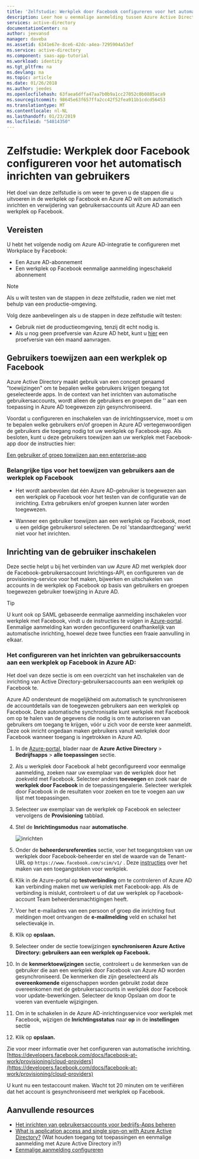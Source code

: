 ```yaml
---
title: 'Zelfstudie: Werkplek door Facebook configureren voor het automatisch gebruikers inrichten met Azure Active Directory | Microsoft Docs'
description: Leer hoe u eenmalige aanmelding tussen Azure Active Directory en Workplace by Facebook configureert.
services: active-directory
documentationCenter: na
author: jeevansd
manager: daveba
ms.assetid: 6341e67e-8ce6-42dc-a4ea-7295904a53ef
ms.service: active-directory
ms.component: saas-app-tutorial
ms.workload: identity
ms.tgt_pltfrm: na
ms.devlang: na
ms.topic: article
ms.date: 01/26/2018
ms.author: jeedes
ms.openlocfilehash: 63faea6dffa47aa7b0b9a1cc27052c0b0885aca9
ms.sourcegitcommit: 98645e63f657ffa2cc42f52fea911b1cdcd56453
ms.translationtype: MT
ms.contentlocale: nl-NL
ms.lasthandoff: 01/23/2019
ms.locfileid: "54814350"
---
```

# <a name="tutorial-configure-workplace-by-facebook-for-automatic-user-provisioning"></a>Zelfstudie: Werkplek door Facebook configureren voor het automatisch inrichten van gebruikers

Het doel van deze zelfstudie is om weer te geven u de stappen die u uitvoeren in de werkplek op Facebook en Azure AD wilt om automatisch inrichten en verwijdering van gebruikersaccounts uit Azure AD aan een werkplek op Facebook.

## <a name="prerequisites"></a>Vereisten

U hebt het volgende nodig om Azure AD-integratie te configureren met Workplace by Facebook:

- Een Azure AD-abonnement
- Een werkplek op Facebook eenmalige aanmelding ingeschakeld abonnement

> [!NOTE]
> Als u wilt testen van de stappen in deze zelfstudie, raden we niet met behulp van een productie-omgeving.

Volg deze aanbevelingen als u de stappen in deze zelfstudie wilt testen:

- Gebruik niet de productieomgeving, tenzij dit echt nodig is.
- Als u nog geen proefversie van Azure AD hebt, kunt u [hier](https://azure.microsoft.com/pricing/free-trial/) een proefversie van één maand aanvragen.

## <a name="assigning-users-to-workplace-by-facebook"></a>Gebruikers toewijzen aan een werkplek op Facebook

Azure Active Directory maakt gebruik van een concept genaamd "toewijzingen" om te bepalen welke gebruikers krijgen toegang tot geselecteerde apps. In de context van het inrichten van automatische gebruikersaccounts, wordt alleen de gebruikers en groepen die '' aan een toepassing in Azure AD toegewezen zijn gesynchroniseerd.

Voordat u configureren en inschakelen van de inrichtingsservice, moet u om te bepalen welke gebruikers en/of groepen in Azure AD vertegenwoordigen de gebruikers die toegang nodig tot uw werkplek op Facebook-app. Als besloten, kunt u deze gebruikers toewijzen aan uw werkplek met Facebook-app door de instructies hier:

[Een gebruiker of groep toewijzen aan een enterprise-app](https://docs.microsoft.com/azure/active-directory/active-directory-coreapps-assign-user-azure-portal)

### <a name="important-tips-for-assigning-users-to-workplace-by-facebook"></a>Belangrijke tips voor het toewijzen van gebruikers aan de werkplek op Facebook

*   Het wordt aanbevolen dat één Azure AD-gebruiker is toegewezen aan een werkplek op Facebook voor het testen van de configuratie van de inrichting. Extra gebruikers en/of groepen kunnen later worden toegewezen.

*   Wanneer een gebruiker toewijzen aan een werkplek op Facebook, moet u een geldige gebruikersrol selecteren. De rol 'standaardtoegang' werkt niet voor het inrichten.

## <a name="enable-user-provisioning"></a>Inrichting van de gebruiker inschakelen

Deze sectie helpt u bij het verbinden van uw Azure AD met werkplek door de Facebook-gebruikersaccount Inrichtings-API, en configureren van de provisioning-service voor het maken, bijwerken en uitschakelen van accounts in de werkplek op Facebook op basis van gebruikers en groepen toegewezen gebruiker toewijzing in Azure AD.

>[!Tip]
>U kunt ook op SAML gebaseerde eenmalige aanmelding inschakelen voor werkplek met Facebook, vindt u de instructies te volgen in [Azure-portal](https://portal.azure.com). Eenmalige aanmelding kan worden geconfigureerd onafhankelijk van automatische inrichting, hoewel deze twee functies een fraaie aanvulling in elkaar.

### <a name="to-configure-user-account-provisioning-to-workplace-by-facebook-in-azure-ad"></a>Het configureren van het inrichten van gebruikersaccounts aan een werkplek op Facebook in Azure AD:

Het doel van deze sectie is om een overzicht van het inschakelen van de inrichting van Active Directory-gebruikersaccounts aan een werkplek op Facebook te.

Azure AD ondersteunt de mogelijkheid om automatisch te synchroniseren de accountdetails van de toegewezen gebruikers aan een werkplek op Facebook. Deze automatische synchronisatie kunt werkplek met Facebook om op te halen van de gegevens die nodig is om te autoriseren van gebruikers om toegang te krijgen, vóór u zich voor de eerste keer aanmeldt. Deze ook inricht ongedaan maken gebruikers vanuit werkplek door Facebook wanneer toegang is ingetrokken in Azure AD.

1. In de [Azure-portal](https://portal.azure.com), blader naar de **Azure Active Directory** > **Bedrijfsapps** > **alle toepassingen** sectie.

2. Als u werkplek door Facebook al hebt geconfigureerd voor eenmalige aanmelding, zoeken naar uw exemplaar van de werkplek door het zoekveld met Facebook. Selecteer anders **toevoegen** en zoek naar de **werkplek door Facebook** in de toepassingengalerie. Selecteer werkplek door Facebook in de resultaten voor zoeken en toe te voegen aan uw lijst met toepassingen.

3. Selecteer uw exemplaar van de werkplek op Facebook en selecteer vervolgens de **Provisioning** tabblad.

4. Stel de **Inrichtingsmodus** naar **automatische**. 

    ![inrichten](./media/workplacebyfacebook-provisioning-tutorial/provisioning.png)

5. Onder de **beheerdersreferenties** sectie, voer het toegangstoken van uw werkplek door Facebook-beheerder en stel de waarde van de Tenant-URL op `https://www.facebook.com/scim/v1/` . Deze [instructies](https://developers.facebook.com/docs/workplace/integrations/custom-integrations/apps) over het maken van een toegangstoken voor werkplek. 

6. Klik in de Azure-portal op **testverbinding** om te controleren of Azure AD kan verbinding maken met uw werkplek met Facebook-app. Als de verbinding is mislukt, controleert u of dat uw werkplek op Facebook-account Team beheerdersmachtigingen heeft.

7. Voer het e-mailadres van een persoon of groep die inrichting fout meldingen moet ontvangen de **e-mailmelding** veld en schakel het selectievakje in.

8. Klik op **opslaan.**

9. Selecteer onder de sectie toewijzingen **synchroniseren Azure Active Directory: gebruikers aan een werkplek op Facebook.**

10. In de **kenmerktoewijzingen** sectie, controleert u de kenmerken van de gebruiker die aan een werkplek door Facebook van Azure AD worden gesynchroniseerd. De kenmerken die zijn geselecteerd als **overeenkomende** eigenschappen worden gebruikt zodat deze overeenkomen met de gebruikersaccounts in werkplek door Facebook voor update-bewerkingen. Selecteer de knop Opslaan om door te voeren van eventuele wijzigingen.

11. Om in te schakelen in de Azure AD-inrichtingsservice voor werkplek met Facebook, wijzigen de **Inrichtingsstatus** naar **op** in de **instellingen** sectie

12. Klik op **opslaan.**

Zie voor meer informatie over het configureren van automatische inrichting. [https://developers.facebook.com/docs/facebook-at-work/provisioning/cloud-providers](https://developers.facebook.com/docs/facebook-at-work/provisioning/cloud-providers)

U kunt nu een testaccount maken. Wacht tot 20 minuten om te verifiëren dat het account is gesynchroniseerd met werkplek op Facebook.

## <a name="additional-resources"></a>Aanvullende resources

* [Het inrichten van gebruikersaccounts voor bedrijfs-Apps beheren](tutorial-list.md)
* [What is application access and single sign-on with Azure Active Directory?](../manage-apps/what-is-single-sign-on.md) (Wat houden toegang tot toepassingen en eenmalige aanmelding met Azure Active Directory in?)
* [Eenmalige aanmelding configureren](workplacebyfacebook-tutorial.md)
